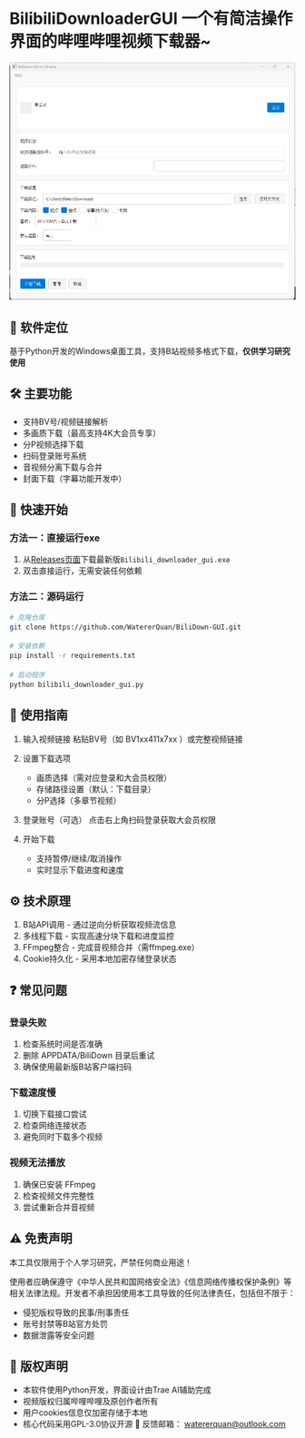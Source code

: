 # BilibiliDownloaderGUI 一个有简洁操作界面的哔哩哔哩视频下载器~
![v1.1.0-beta](v1.1.0-beta.png)

## 📌 软件定位
基于Python开发的Windows桌面工具，支持B站视频多格式下载，**仅供学习研究使用**

## 🛠️ 主要功能
- 支持BV号/视频链接解析
- 多画质下载（最高支持4K大会员专享）
- 分P视频选择下载
- 扫码登录账号系统
- 音视频分离下载与合并
- 封面下载（字幕功能开发中）

## 🚀 快速开始
### 方法一：直接运行exe
1. 从[Releases页面](https://github.com/WatererQuan/BiliDown-GUI/releases)下载最新版`Bilibili_downloader_gui.exe`
2. 双击直接运行，无需安装任何依赖

### 方法二：源码运行
```bash
# 克隆仓库
git clone https://github.com/WatererQuan/BiliDown-GUI.git

# 安装依赖
pip install -r requirements.txt

# 启动程序
python bilibili_downloader_gui.py
```

## 📖 使用指南
1. 输入视频链接 粘贴BV号（如 BV1xx411x7xx ）或完整视频链接
2. 设置下载选项
   
   - 画质选择（需对应登录和大会员权限）
   - 存储路径设置（默认：下载目录）
   - 分P选择（多章节视频）
3. 登录账号（可选） 点击右上角扫码登录获取大会员权限
4. 开始下载
   
   - 支持暂停/继续/取消操作
   - 实时显示下载进度和速度

## ⚙️ 技术原理
1. B站API调用 - 通过逆向分析获取视频流信息
2. 多线程下载 - 实现高速分块下载和进度监控
3. FFmpeg整合 - 完成音视频合并（需ffmpeg.exe）
4. Cookie持久化 - 采用本地加密存储登录状态
## ❓ 常见问题
### 登录失败
1. 检查系统时间是否准确
2. 删除 APPDATA/BiliDown 目录后重试
3. 确保使用最新版B站客户端扫码
### 下载速度慢
1. 切换下载接口尝试
2. 检查网络连接状态
3. 避免同时下载多个视频
### 视频无法播放
1. 确保已安装 FFmpeg
2. 检查视频文件完整性
3. 尝试重新合并音视频
## ⚠️ 免责声明
本工具仅限用于个人学习研究，严禁任何商业用途！

使用者应确保遵守《中华人民共和国网络安全法》《信息网络传播权保护条例》等相关法律法规。开发者不承担因使用本工具导致的任何法律责任，包括但不限于：

- 侵犯版权导致的民事/刑事责任
- 账号封禁等B站官方处罚
- 数据泄露等安全问题
## 📜 版权声明
- 本软件使用Python开发，界面设计由Trae AI辅助完成
- 视频版权归属哔哩哔哩及原创作者所有
- 用户cookies信息仅加密存储于本地
- 核心代码采用GPL-3.0协议开源
📧 反馈邮箱： watererquan@outlook.com

